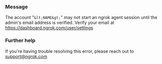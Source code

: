 
### Message
The account "`&lt;NAME&gt;`" may not start an ngrok agent session until the admin's email address is verified. Verify your email at https://dashboard.ngrok.com/user/settings

### Further help
If you're having trouble resolving this error, please reach out to [support@ngrok.com](mailto:support@ngrok.com?subject=Help%20with%20ERR_NGROK_123)

